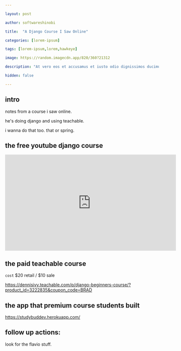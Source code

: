 ```yaml
---

layout: post

author: softwareshinobi

title:  "A Django Course I Saw Online"

categories: [lorem-ipsum]

tags: [lorem-ipsum,lorem,hawkeye]

image: https://random.imagecdn.app/820/360?21312

description: "At vero eos et accusamus et iusto odio dignissimos ducimus qui blanditiis praesentium voluptatum deleniti."

hidden: false

---
```


## intro

notes from a course i saw online.

he's doing django and using teachable.

i wanna do that too. that or spring.

## the free youtube django course

<iframe width="560" height="315" src="https://www.youtube.com/embed/PtQiiknWUcI?si=GDAKUg8Tye5Ri6E5" title="YouTube video player" frameborder="0" allow="accelerometer; autoplay; clipboard-write; encrypted-media; gyroscope; picture-in-picture; web-share" allowfullscreen></iframe>

## the paid teachable course 

`cost` $20 retail / $10 sale

https://dennisivy.teachable.com/p/django-beginners-course/?product_id=3222835&coupon_code=BRAD

## the app that premium course students built

https://studybuddev.herokuapp.com/

## follow up actions:

look for the flavio stuff.
